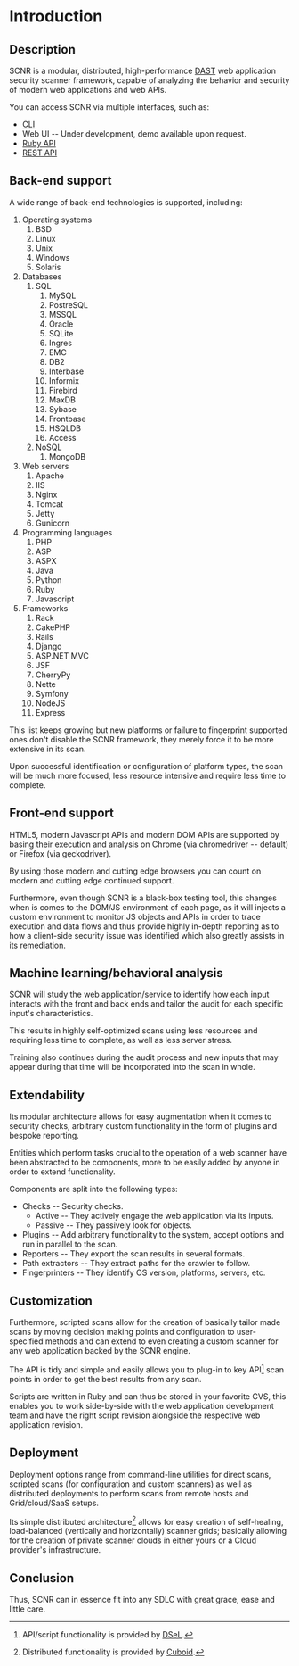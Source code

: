 # Introduction

## Description

SCNR is a modular, distributed, high-performance 
[DAST](https://en.wikipedia.org/wiki/Dynamic_application_security_testing) web
application security scanner framework, capable of analyzing the behavior and
security of modern web applications and web APIs.

You can access SCNR via multiple interfaces, such as:

* [CLI](./interfaces/cli.md)
* Web UI -- Under development, demo available upon request.
* [Ruby API](./interfaces/ruby-api/index.md)
* [REST API](./interfaces/rest-api/index.md)

## Back-end support

A wide range of back-end technologies is supported, including:

1. Operating systems
   1. BSD
   2. Linux
   3. Unix
   4. Windows
   5. Solaris
2. Databases
   1. SQL
      1. MySQL
      2. PostreSQL
      3. MSSQL
      4. Oracle
      5. SQLite
      6. Ingres
      7. EMC
      8. DB2
      9. Interbase
      10. Informix
      11. Firebird
      12. MaxDB
      13. Sybase
      14. Frontbase
      15. HSQLDB
      16. Access
   2. NoSQL
      1. MongoDB
3. Web servers
   1. Apache
   2. IIS
   3. Nginx
   4. Tomcat
   5. Jetty
   6. Gunicorn
4. Programming languages
   1. PHP
   2. ASP
   3. ASPX
   4. Java
   5. Python
   6. Ruby
   7. Javascript
5. Frameworks
   1. Rack
   2. CakePHP
   3. Rails
   4. Django
   5. ASP.NET MVC
   6. JSF
   7. CherryPy
   8. Nette
   9. Symfony
   10. NodeJS
   11. Express

This list keeps growing but new platforms or failure to fingerprint supported 
ones don't disable the SCNR framework, they merely force it to be more extensive in its scan.

Upon successful identification or configuration of platform types, the scan will 
be much more focused, less resource intensive and require less time to complete.

## Front-end support

HTML5, modern Javascript APIs and modern DOM APIs are supported by basing their
execution and analysis on Chrome (via chromedriver -- default) or Firefox (via geckodriver).

By using those modern and cutting edge browsers you can count on modern and cutting
edge continued support.

Furthermore, even though SCNR is a black-box testing tool, this changes when is 
comes to the DOM/JS environment of each page, as it will injects a custom environment
to monitor JS objects and APIs in order to trace execution and data flows and thus 
provide highly in-depth reporting as to how a client-side security issue was 
identified which also greatly assists in its remediation.

## Machine learning/behavioral analysis

SCNR will study the web application/service to identify how each input interacts
with the front and back ends and tailor the audit for each specific input's characteristics.

This results in highly self-optimized scans using less resources and requiring
less time to complete, as well as less server stress.

Training also continues during the audit process and new inputs that may appear
during that time will be incorporated into the scan in whole.

## Extendability

Its modular architecture allows for easy augmentation when it comes to security checks,
arbitrary custom functionality in the form of plugins and bespoke reporting.

Entities which perform tasks crucial to the operation of a web scanner have
been abstracted to be components, more to be easily added by anyone in order to
extend functionality.

Components are split into the following types:

* Checks -- Security checks.
  * Active -- They actively engage the web application via its inputs.
  * Passive -- They passively look for objects.
* Plugins -- Add arbitrary functionality to the system, accept options and run in parallel to the scan.
* Reporters -- They export the scan results in several formats.
* Path extractors -- They extract paths for the crawler to follow.
* Fingerprinters -- They identify OS version, platforms, servers, etc.

## Customization

Furthermore, scripted scans allow for the creation of basically tailor made
scans by moving decision making points and configuration to user-specified
methods and can extend to even creating a custom scanner for any web application
backed by the SCNR engine.

The API is tidy and simple and easily allows you to plug-in to key API[^dsel] scan points
in order to get the best results from any scan.

Scripts are written in Ruby and can thus be stored in your favorite CVS, this
enables you to work side-by-side with the web application development team and
have the right script revision alongside the respective web application revision.

## Deployment

Deployment options range from command-line utilities for direct scans, 
scripted scans (for configuration and custom scanners) as well as distributed 
deployments to perform scans from remote hosts and Grid/cloud/SaaS setups.

Its simple distributed architecture[^cuboid] allows for easy creation of self-healing,
load-balanced (vertically and horizontally) scanner grids; basically allowing for
the creation of private scanner clouds in either yours or a Cloud provider's infrastructure.

## Conclusion

Thus, SCNR can in essence fit into any SDLC with great grace, ease and little care.

[^dsel]: API/script functionality is provided by [DSeL](https://github.com/qadron/DSeL).

[^cuboid]: Distributed functionality is provided by [Cuboid](https://github.com/qadron/cuboid).
